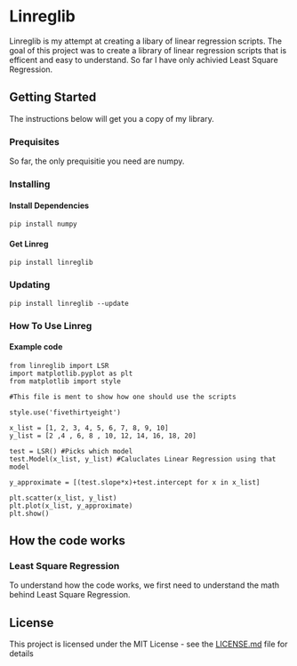 # Linreglib

Linreglib is my attempt at creating a libary of linear regression scripts. The goal of this project was to create a library of linear regression scripts that is efficent and easy to understand. So far I have only achivied Least Square Regression.

## Getting Started

The instructions below will get you a copy of my library. 

### Prequisites
So far, the only prequisitie you need are numpy. 

### Installing

#### Install Dependencies

```
pip install numpy
```
#### Get Linreg

```
pip install linreglib
```
### Updating

```
pip install linreglib --update
```

### How To Use Linreg

#### Example code
```
from linreglib import LSR
import matplotlib.pyplot as plt
from matplotlib import style

#This file is ment to show how one should use the scripts

style.use('fivethirtyeight')

x_list = [1, 2, 3, 4, 5, 6, 7, 8, 9, 10]
y_list = [2 ,4 , 6, 8 , 10, 12, 14, 16, 18, 20]

test = LSR() #Picks which model
test.Model(x_list, y_list) #Caluclates Linear Regression using that model

y_approximate = [(test.slope*x)+test.intercept for x in x_list] 

plt.scatter(x_list, y_list)
plt.plot(x_list, y_approximate)
plt.show()
```
## How the code works

### Least Square Regression
To understand how the code works, we first need to understand the math behind Least Square Regression.

## License

This project is licensed under the MIT License - see the [LICENSE.md](LICENSE.md) file for details
